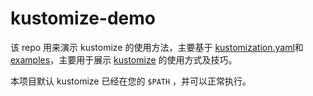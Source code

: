 # kustomize-demo

该 repo 用来演示 kustomize 的使用方法，主要基于 [kustomization.yaml](https://github.com/kubernetes-sigs/kustomize/blob/master/docs/zh/kustomization.yaml)和 [examples](https://github.com/kubernetes-sigs/kustomize/tree/master/examples)，主要用于展示 [kustomize](https://kustomize.io) 的使用方式及技巧。

本项目默认 kustomize 已经在您的 `$PATH` ，并可以正常执行。